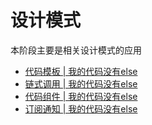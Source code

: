 # 设计模式

本阶段主要是相关设计模式的应用

- [代码模板 | 我的代码没有else](https://link.segmentfault.com/?enc=%2FtfKjO23WHL8PPcMYiYmiA%3D%3D.RjzFXze%2BDuFjusLvzp5%2BHdo24KEEJvtIGJMK9vDg%2BEsrzzuWJK%2FhhZv87RpnSubu2V3nPiRUQWVA24lJt7HxwdjEztZKUjuNne4dTnTXwP0%3D)
- [链式调用 | 我的代码没有else](https://link.segmentfault.com/?enc=3ZcgkAVU4RtrUUPgWnLdOA%3D%3D.94VO9VgdrVB3SyTZemx%2BSa%2BGmfq1fEBBmQ3ISzzwsu2tsAHtP8kWC5jKdoPlG%2FDH3xQH%2FRb8iIrlk3W%2BD0R4Es6fm%2Br85vSai88gFJPGmOs%3D)
- [代码组件 | 我的代码没有else](https://link.segmentfault.com/?enc=HDYRK%2FXrTCcleDpPTVMjZA%3D%3D.wBuoG8V64rxlB21ILqBWpLZX9vLVsUMgUNgXdj0b%2F5BonNKf3osrIoW0SP2WZiWenlMIUyCcfYj2xl%2BO6MDwU%2FMPo8aoYZMcDc3KgXHQ%2BgU%3D)
- [订阅通知 | 我的代码没有else](https://link.segmentfault.com/?enc=0z9x1zma7v4t4idBZK80KQ%3D%3D.%2BGdG0ftyCV76YhkYUlhcjqu2TqbXkD5hoKYmHbTMihe7vYq4VxpreSP0VZQeNNIfE4tP8fuuZzxBHHKDEufVxVnxVChDRHMZQSrCouP0z1I%3D)